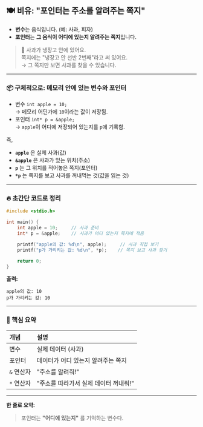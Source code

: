 ## 🍽️ 비유: "포인터는 주소를 알려주는 쪽지"

- **변수**는 음식입니다. (예: 사과, 피자)
- **포인터**는 **그 음식이 어디에 있는지 알려주는 쪽지**입니다.

> 🍏 사과가 냉장고 안에 있어요.  
> 쪽지에는 "냉장고 안 선반 2번째"라고 써 있어요.  
> → 그 쪽지만 보면 사과를 찾을 수 있습니다.

---

### 📦 구체적으로: 메모리 안에 있는 변수와 포인터

- 변수 `int apple = 10;`  
  → 메모리 어딘가에 `10`이라는 값이 저장됨.
- 포인터 `int* p = &apple;`  
  → `apple`이 어디에 저장되어 있는지를 `p`에 기록함.

즉,
- **`apple`** 은 실제 사과(값)
- **`&apple`** 은 사과가 있는 위치(주소)
- **`p`** 는 그 위치를 적어놓은 쪽지(포인터)
- **`*p`** 는 쪽지를 보고 사과를 꺼내먹는 것(값을 읽는 것)

---

### 🔥 초간단 코드로 정리

```c
#include <stdio.h>

int main() {
    int apple = 10;     // 사과 준비
    int* p = &apple;    // 사과가 어디 있는지 쪽지에 적음

    printf("apple의 값: %d\n", apple);     // 사과 직접 보기
    printf("p가 가리키는 값: %d\n", *p);    // 쪽지 보고 사과 찾기

    return 0;
}
```

**출력:**
```
apple의 값: 10
p가 가리키는 값: 10
```

---

### 🧠 핵심 요약

| 개념 | 설명 |
|:----|:----|
| 변수 | 실제 데이터 (사과) |
| 포인터 | 데이터가 어디 있는지 알려주는 쪽지 |
| `&` 연산자 | "주소를 알려줘!" |
| `*` 연산자 | "주소를 따라가서 실제 데이터 꺼내줘!" |

---

**한 줄로 요약:**  
> 포인터는 **"어디에 있는지"** 를 기억하는 변수다.
